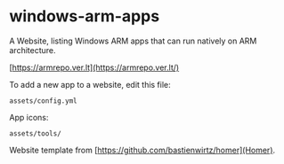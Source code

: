 # windows-arm-apps

A Website, listing Windows ARM apps that can run natively on ARM architecture.


[https://armrepo.ver.lt](https://armrepo.ver.lt/)

To add a new app to a website, edit this file:

```
assets/config.yml
```

App icons:
```
assets/tools/
```

Website template from [https://github.com/bastienwirtz/homer](Homer).
